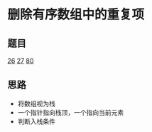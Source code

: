 # 删除有序数组中的重复项

## 题目

[26](../../solution/26.md)
[27](../../solution/27.md)
[80](../../solution/80.md)

## 思路

- 将数组视为栈
- 一个指针指向栈顶，一个指向当前元素
- 判断入栈条件
